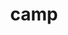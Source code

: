 ---
title: "camp"
layout: cache
categories: [package, develop-2024-03-03]
meta: {"versions": ["0.2.3", "2022.10.1"], "compilers": ["cce@=15.0.1", "gcc@=10.3.0", "gcc@=11.1.0", "gcc@=11.4.0", "gcc@=7.3.1", "gcc@=7.5.0", "gcc@=9.4.0", "oneapi@=2024.0.0"], "oss": ["amzn2", "rhel8", "sle_hpc15", "ubuntu18.04", "ubuntu20.04", "ubuntu22.04"], "platforms": ["linux"], "targets": ["aarch64", "neoverse_n1", "neoverse_v1", "neoverse_v2", "ppc64le", "x86_64_v3", "x86_64_v4", "zen4"], "stacks": ["aws-isc", "aws-isc-aarch64", "data-vis-sdk", "e4s", "e4s-cray-rhel", "e4s-cray-sles", "e4s-neoverse-v2", "e4s-neoverse_v1", "e4s-oneapi", "e4s-power", "e4s-rocm-external", "radiuss", "radiuss-aws", "radiuss-aws-aarch64", "root"], "num_specs": 46, "num_specs_by_stack": {"root": 46, "radiuss-aws-aarch64": 4, "aws-isc-aarch64": 2, "radiuss-aws": 4, "aws-isc": 1, "e4s-cray-rhel": 2, "e4s-cray-sles": 2, "radiuss": 2, "e4s-power": 5, "data-vis-sdk": 2, "e4s-neoverse_v1": 8, "e4s-neoverse-v2": 8, "e4s": 2, "e4s-rocm-external": 4, "e4s-oneapi": 2}}
spec_details: [{"hash": "k346rl5s7kk5wo3yfupeyun4mokv3vnh", "compiler": "gcc@=7.3.1", "versions": ["2022.10.1"], "os": "amzn2", "platform": "linux", "target": "aarch64", "variants": ["build_system=cmake", "build_type=Release", "~cuda", "generator=make", "~ipo", "+openmp", "patches=cb9e25b", "~rocm", "~tests"], "stacks": ["root", "radiuss-aws-aarch64", "aws-isc-aarch64"], "size": "-", "tarball": "https://binaries.spack.io/develop-2024-03-03/build_cache/linux-amzn2-aarch64/gcc-7.3.1/camp-2022.10.1/linux-amzn2-aarch64-gcc-7.3.1-camp-2022.10.1-k346rl5s7kk5wo3yfupeyun4mokv3vnh.spack"}, {"hash": "zxhzwrtz35tkzovnmffk2dozl6mzieyr", "compiler": "gcc@=7.3.1", "versions": ["2022.10.1"], "os": "amzn2", "platform": "linux", "target": "aarch64", "variants": ["build_system=cmake", "build_type=Release", "~cuda", "generator=make", "~ipo", "~openmp", "patches=cb9e25b", "~rocm", "~tests"], "stacks": ["radiuss-aws-aarch64", "root"], "size": "-", "tarball": "https://binaries.spack.io/develop-2024-03-03/build_cache/linux-amzn2-aarch64/gcc-7.3.1/camp-2022.10.1/linux-amzn2-aarch64-gcc-7.3.1-camp-2022.10.1-zxhzwrtz35tkzovnmffk2dozl6mzieyr.spack"}, {"hash": "xd2deg3mdqlsvcp6n3qyjnvyy6uorpz5", "compiler": "gcc@=7.3.1", "versions": ["2022.10.1"], "os": "amzn2", "platform": "linux", "target": "neoverse_n1", "variants": ["build_system=cmake", "build_type=Release", "~cuda", "generator=make", "~ipo", "~openmp", "patches=cb9e25b", "~rocm", "~tests"], "stacks": ["radiuss-aws-aarch64", "root"], "size": "-", "tarball": "https://binaries.spack.io/develop-2024-03-03/build_cache/linux-amzn2-neoverse_n1/gcc-7.3.1/camp-2022.10.1/linux-amzn2-neoverse_n1-gcc-7.3.1-camp-2022.10.1-xd2deg3mdqlsvcp6n3qyjnvyy6uorpz5.spack"}, {"hash": "6kfdf2x4t3kurhcbwc2ujztlve33v5sp", "compiler": "gcc@=7.3.1", "versions": ["2022.10.1"], "os": "amzn2", "platform": "linux", "target": "neoverse_n1", "variants": ["build_system=cmake", "build_type=Release", "~cuda", "generator=make", "~ipo", "+openmp", "patches=cb9e25b", "~rocm", "~tests"], "stacks": ["root", "radiuss-aws-aarch64", "aws-isc-aarch64"], "size": "-", "tarball": "https://binaries.spack.io/develop-2024-03-03/build_cache/linux-amzn2-neoverse_n1/gcc-7.3.1/camp-2022.10.1/linux-amzn2-neoverse_n1-gcc-7.3.1-camp-2022.10.1-6kfdf2x4t3kurhcbwc2ujztlve33v5sp.spack"}, {"hash": "sqql5k7r6fq337q7ifg5ybto4h2ja4ht", "compiler": "gcc@=7.3.1", "versions": ["2022.10.1"], "os": "amzn2", "platform": "linux", "target": "x86_64_v3", "variants": ["build_system=cmake", "build_type=Release", "~cuda", "generator=make", "~ipo", "~openmp", "patches=cb9e25b", "~rocm", "~tests"], "stacks": ["radiuss-aws", "root"], "size": "-", "tarball": "https://binaries.spack.io/develop-2024-03-03/build_cache/linux-amzn2-x86_64_v3/gcc-7.3.1/camp-2022.10.1/linux-amzn2-x86_64_v3-gcc-7.3.1-camp-2022.10.1-sqql5k7r6fq337q7ifg5ybto4h2ja4ht.spack"}, {"hash": "wno345iriejemvwlzearzdz2oup7kbcm", "compiler": "gcc@=7.3.1", "versions": ["2022.10.1"], "os": "amzn2", "platform": "linux", "target": "x86_64_v3", "variants": ["build_system=cmake", "build_type=Release", "+cuda", "cuda_arch=70", "generator=make", "~ipo", "~openmp", "patches=cb9e25b", "~rocm", "~tests"], "stacks": ["radiuss-aws", "root"], "size": "-", "tarball": "https://binaries.spack.io/develop-2024-03-03/build_cache/linux-amzn2-x86_64_v3/gcc-7.3.1/camp-2022.10.1/linux-amzn2-x86_64_v3-gcc-7.3.1-camp-2022.10.1-wno345iriejemvwlzearzdz2oup7kbcm.spack"}, {"hash": "ifves2tljqlnj4nqo5wrfceb5pvi77y7", "compiler": "gcc@=7.3.1", "versions": ["2022.10.1"], "os": "amzn2", "platform": "linux", "target": "x86_64_v3", "variants": ["build_system=cmake", "build_type=Release", "+cuda", "cuda_arch=70", "generator=make", "~ipo", "+openmp", "patches=cb9e25b", "~rocm", "~tests"], "stacks": ["radiuss-aws", "root"], "size": "-", "tarball": "https://binaries.spack.io/develop-2024-03-03/build_cache/linux-amzn2-x86_64_v3/gcc-7.3.1/camp-2022.10.1/linux-amzn2-x86_64_v3-gcc-7.3.1-camp-2022.10.1-ifves2tljqlnj4nqo5wrfceb5pvi77y7.spack"}, {"hash": "klk7dutyvj2h64hbtqjv2y752mt32jnv", "compiler": "gcc@=7.3.1", "versions": ["2022.10.1"], "os": "amzn2", "platform": "linux", "target": "x86_64_v3", "variants": ["build_system=cmake", "build_type=Release", "+cuda", "cuda_arch=70", "generator=make", "~ipo", "+openmp", "patches=cb9e25b", "~rocm", "~tests"], "stacks": ["aws-isc", "root"], "size": "-", "tarball": "https://binaries.spack.io/develop-2024-03-03/build_cache/linux-amzn2-x86_64_v3/gcc-7.3.1/camp-2022.10.1/linux-amzn2-x86_64_v3-gcc-7.3.1-camp-2022.10.1-klk7dutyvj2h64hbtqjv2y752mt32jnv.spack"}, {"hash": "4dnumiyifr3rqrtwr4lgwzfdefffoasn", "compiler": "gcc@=7.3.1", "versions": ["2022.10.1"], "os": "amzn2", "platform": "linux", "target": "x86_64_v3", "variants": ["build_system=cmake", "build_type=Release", "~cuda", "generator=make", "~ipo", "+openmp", "patches=cb9e25b", "~rocm", "~tests"], "stacks": ["radiuss-aws", "root"], "size": "-", "tarball": "https://binaries.spack.io/develop-2024-03-03/build_cache/linux-amzn2-x86_64_v3/gcc-7.3.1/camp-2022.10.1/linux-amzn2-x86_64_v3-gcc-7.3.1-camp-2022.10.1-4dnumiyifr3rqrtwr4lgwzfdefffoasn.spack"}, {"hash": "kmqcgmy3qawael2neghc7dgom323tcvq", "compiler": "cce@=15.0.1", "versions": ["2022.10.1"], "os": "rhel8", "platform": "linux", "target": "zen4", "variants": ["build_system=cmake", "build_type=Release", "~cuda", "generator=make", "~ipo", "~openmp", "patches=cb9e25b", "~rocm", "~tests"], "stacks": ["e4s-cray-rhel", "root"], "size": "-", "tarball": "https://binaries.spack.io/develop-2024-03-03/build_cache/linux-rhel8-zen4/cce-15.0.1/camp-2022.10.1/linux-rhel8-zen4-cce-15.0.1-camp-2022.10.1-kmqcgmy3qawael2neghc7dgom323tcvq.spack"}, {"hash": "ea6xzfeoplhv4zsldnv7kna2h4b6fwb5", "compiler": "cce@=15.0.1", "versions": ["2022.10.1"], "os": "rhel8", "platform": "linux", "target": "zen4", "variants": ["build_system=cmake", "build_type=Release", "~cuda", "generator=make", "~ipo", "+openmp", "patches=cb9e25b", "~rocm", "~tests"], "stacks": ["e4s-cray-rhel", "root"], "size": "-", "tarball": "https://binaries.spack.io/develop-2024-03-03/build_cache/linux-rhel8-zen4/cce-15.0.1/camp-2022.10.1/linux-rhel8-zen4-cce-15.0.1-camp-2022.10.1-ea6xzfeoplhv4zsldnv7kna2h4b6fwb5.spack"}, {"hash": "mynm2e23q7bhsgw4ir7k2jfnqjl7cxh6", "compiler": "gcc@=10.3.0", "versions": ["2022.10.1"], "os": "sle_hpc15", "platform": "linux", "target": "x86_64_v4", "variants": ["build_system=cmake", "build_type=Release", "~cuda", "generator=make", "~ipo", "+openmp", "patches=cb9e25b", "~rocm", "~tests"], "stacks": ["e4s-cray-sles", "root"], "size": "-", "tarball": "https://binaries.spack.io/develop-2024-03-03/build_cache/linux-sle_hpc15-x86_64_v4/gcc-10.3.0/camp-2022.10.1/linux-sle_hpc15-x86_64_v4-gcc-10.3.0-camp-2022.10.1-mynm2e23q7bhsgw4ir7k2jfnqjl7cxh6.spack"}, {"hash": "o7snb5lq3jfitdgzlutvufe4jr24uq2i", "compiler": "gcc@=10.3.0", "versions": ["2022.10.1"], "os": "sle_hpc15", "platform": "linux", "target": "x86_64_v4", "variants": ["build_system=cmake", "build_type=Release", "~cuda", "generator=make", "~ipo", "~openmp", "patches=cb9e25b", "~rocm", "~tests"], "stacks": ["e4s-cray-sles", "root"], "size": "-", "tarball": "https://binaries.spack.io/develop-2024-03-03/build_cache/linux-sle_hpc15-x86_64_v4/gcc-10.3.0/camp-2022.10.1/linux-sle_hpc15-x86_64_v4-gcc-10.3.0-camp-2022.10.1-o7snb5lq3jfitdgzlutvufe4jr24uq2i.spack"}, {"hash": "nwjfpvt7p5sdtqs72g2ikeeckeoofue7", "compiler": "gcc@=7.5.0", "versions": ["2022.10.1"], "os": "ubuntu18.04", "platform": "linux", "target": "x86_64_v3", "variants": ["build_system=cmake", "build_type=Release", "~cuda", "generator=make", "~ipo", "~openmp", "patches=cb9e25b", "~rocm", "~tests"], "stacks": ["radiuss", "root"], "size": "-", "tarball": "https://binaries.spack.io/develop-2024-03-03/build_cache/linux-ubuntu18.04-x86_64_v3/gcc-7.5.0/camp-2022.10.1/linux-ubuntu18.04-x86_64_v3-gcc-7.5.0-camp-2022.10.1-nwjfpvt7p5sdtqs72g2ikeeckeoofue7.spack"}, {"hash": "e7ctbatzjohmxigicd5vy4sr4lkkq54u", "compiler": "gcc@=7.5.0", "versions": ["2022.10.1"], "os": "ubuntu18.04", "platform": "linux", "target": "x86_64_v3", "variants": ["build_system=cmake", "build_type=Release", "~cuda", "generator=make", "~ipo", "+openmp", "patches=cb9e25b", "~rocm", "~tests"], "stacks": ["radiuss", "root"], "size": "-", "tarball": "https://binaries.spack.io/develop-2024-03-03/build_cache/linux-ubuntu18.04-x86_64_v3/gcc-7.5.0/camp-2022.10.1/linux-ubuntu18.04-x86_64_v3-gcc-7.5.0-camp-2022.10.1-e7ctbatzjohmxigicd5vy4sr4lkkq54u.spack"}, {"hash": "yit76mc2wothfefzqgvdukyuxvwjnvp7", "compiler": "gcc@=9.4.0", "versions": ["2022.10.1"], "os": "ubuntu20.04", "platform": "linux", "target": "ppc64le", "variants": ["build_system=cmake", "build_type=Release", "~cuda", "generator=make", "~ipo", "+openmp", "patches=cb9e25b", "~rocm", "~tests"], "stacks": ["e4s-power", "root"], "size": "-", "tarball": "https://binaries.spack.io/develop-2024-03-03/build_cache/linux-ubuntu20.04-ppc64le/gcc-9.4.0/camp-2022.10.1/linux-ubuntu20.04-ppc64le-gcc-9.4.0-camp-2022.10.1-yit76mc2wothfefzqgvdukyuxvwjnvp7.spack"}, {"hash": "kcjew4msqo647r6ho4mlqr4xvg4i2rcp", "compiler": "gcc@=9.4.0", "versions": ["0.2.3"], "os": "ubuntu20.04", "platform": "linux", "target": "ppc64le", "variants": ["build_system=cmake", "build_type=Release", "+cuda", "cuda_arch=70", "generator=make", "~ipo", "+openmp", "patches=cb9e25b", "~rocm", "~tests"], "stacks": ["e4s-power", "root"], "size": "-", "tarball": "https://binaries.spack.io/develop-2024-03-03/build_cache/linux-ubuntu20.04-ppc64le/gcc-9.4.0/camp-0.2.3/linux-ubuntu20.04-ppc64le-gcc-9.4.0-camp-0.2.3-kcjew4msqo647r6ho4mlqr4xvg4i2rcp.spack"}, {"hash": "geh2kbdx3v2rpmp6lkfmarcqlf2pbkcs", "compiler": "gcc@=9.4.0", "versions": ["2022.10.1"], "os": "ubuntu20.04", "platform": "linux", "target": "ppc64le", "variants": ["build_system=cmake", "build_type=Release", "~cuda", "generator=make", "~ipo", "~openmp", "patches=cb9e25b", "~rocm", "~tests"], "stacks": ["e4s-power", "root"], "size": "-", "tarball": "https://binaries.spack.io/develop-2024-03-03/build_cache/linux-ubuntu20.04-ppc64le/gcc-9.4.0/camp-2022.10.1/linux-ubuntu20.04-ppc64le-gcc-9.4.0-camp-2022.10.1-geh2kbdx3v2rpmp6lkfmarcqlf2pbkcs.spack"}, {"hash": "mijld2rswwrj2t7tmo4snx2zdhjtxti6", "compiler": "gcc@=9.4.0", "versions": ["2022.10.1"], "os": "ubuntu20.04", "platform": "linux", "target": "ppc64le", "variants": ["build_system=cmake", "build_type=Release", "+cuda", "cuda_arch=70", "generator=make", "~ipo", "+openmp", "patches=cb9e25b", "~rocm", "~tests"], "stacks": ["e4s-power", "root"], "size": "-", "tarball": "https://binaries.spack.io/develop-2024-03-03/build_cache/linux-ubuntu20.04-ppc64le/gcc-9.4.0/camp-2022.10.1/linux-ubuntu20.04-ppc64le-gcc-9.4.0-camp-2022.10.1-mijld2rswwrj2t7tmo4snx2zdhjtxti6.spack"}, {"hash": "tumagcyxco4o3weftpu3m7udxxb73yoj", "compiler": "gcc@=9.4.0", "versions": ["2022.10.1"], "os": "ubuntu20.04", "platform": "linux", "target": "ppc64le", "variants": ["build_system=cmake", "build_type=Release", "+cuda", "cuda_arch=70", "generator=make", "~ipo", "~openmp", "patches=cb9e25b", "~rocm", "~tests"], "stacks": ["e4s-power", "root"], "size": "-", "tarball": "https://binaries.spack.io/develop-2024-03-03/build_cache/linux-ubuntu20.04-ppc64le/gcc-9.4.0/camp-2022.10.1/linux-ubuntu20.04-ppc64le-gcc-9.4.0-camp-2022.10.1-tumagcyxco4o3weftpu3m7udxxb73yoj.spack"}, {"hash": "vtlpe5j3fv757cseh5bcepqy2q25n3xv", "compiler": "gcc@=11.1.0", "versions": ["2022.10.1"], "os": "ubuntu20.04", "platform": "linux", "target": "x86_64_v3", "variants": ["build_system=cmake", "build_type=Release", "~cuda", "generator=make", "~ipo", "+openmp", "patches=cb9e25b", "~rocm", "~tests"], "stacks": ["data-vis-sdk", "root"], "size": "-", "tarball": "https://binaries.spack.io/develop-2024-03-03/build_cache/linux-ubuntu20.04-x86_64_v3/gcc-11.1.0/camp-2022.10.1/linux-ubuntu20.04-x86_64_v3-gcc-11.1.0-camp-2022.10.1-vtlpe5j3fv757cseh5bcepqy2q25n3xv.spack"}, {"hash": "vyl75ckbvo2nnawc4ejcumzdtxu3iz67", "compiler": "gcc@=11.1.0", "versions": ["2022.10.1"], "os": "ubuntu20.04", "platform": "linux", "target": "x86_64_v3", "variants": ["build_system=cmake", "build_type=Release", "~cuda", "generator=make", "~ipo", "+openmp", "patches=cb9e25b", "~rocm", "~tests"], "stacks": ["data-vis-sdk", "root"], "size": "-", "tarball": "https://binaries.spack.io/develop-2024-03-03/build_cache/linux-ubuntu20.04-x86_64_v3/gcc-11.1.0/camp-2022.10.1/linux-ubuntu20.04-x86_64_v3-gcc-11.1.0-camp-2022.10.1-vyl75ckbvo2nnawc4ejcumzdtxu3iz67.spack"}, {"hash": "3lyosnbp5hjg22yvwey2o5gml5jjny2m", "compiler": "gcc@=11.4.0", "versions": ["2022.10.1"], "os": "ubuntu22.04", "platform": "linux", "target": "neoverse_v1", "variants": ["build_system=cmake", "build_type=Release", "~cuda", "generator=make", "~ipo", "+openmp", "patches=cb9e25b", "~rocm", "~tests"], "stacks": ["e4s-neoverse_v1", "root"], "size": "-", "tarball": "https://binaries.spack.io/develop-2024-03-03/build_cache/linux-ubuntu22.04-neoverse_v1/gcc-11.4.0/camp-2022.10.1/linux-ubuntu22.04-neoverse_v1-gcc-11.4.0-camp-2022.10.1-3lyosnbp5hjg22yvwey2o5gml5jjny2m.spack"}, {"hash": "4u7ski6df2rllebz56zj4kz2sfitwx5h", "compiler": "gcc@=11.4.0", "versions": ["2022.10.1"], "os": "ubuntu22.04", "platform": "linux", "target": "neoverse_v1", "variants": ["build_system=cmake", "build_type=Release", "+cuda", "cuda_arch=75", "generator=make", "~ipo", "~openmp", "patches=cb9e25b", "~rocm", "~tests"], "stacks": ["e4s-neoverse_v1", "root"], "size": "-", "tarball": "https://binaries.spack.io/develop-2024-03-03/build_cache/linux-ubuntu22.04-neoverse_v1/gcc-11.4.0/camp-2022.10.1/linux-ubuntu22.04-neoverse_v1-gcc-11.4.0-camp-2022.10.1-4u7ski6df2rllebz56zj4kz2sfitwx5h.spack"}, {"hash": "jf4id7dixtnpodib7bwtt3ajqhcmjwci", "compiler": "gcc@=11.4.0", "versions": ["2022.10.1"], "os": "ubuntu22.04", "platform": "linux", "target": "neoverse_v1", "variants": ["build_system=cmake", "build_type=Release", "+cuda", "cuda_arch=90", "generator=make", "~ipo", "~openmp", "patches=cb9e25b", "~rocm", "~tests"], "stacks": ["e4s-neoverse_v1", "root"], "size": "-", "tarball": "https://binaries.spack.io/develop-2024-03-03/build_cache/linux-ubuntu22.04-neoverse_v1/gcc-11.4.0/camp-2022.10.1/linux-ubuntu22.04-neoverse_v1-gcc-11.4.0-camp-2022.10.1-jf4id7dixtnpodib7bwtt3ajqhcmjwci.spack"}, {"hash": "uvzc6rmwg2wekooqgv7v3ajsttynn7vy", "compiler": "gcc@=11.4.0", "versions": ["2022.10.1"], "os": "ubuntu22.04", "platform": "linux", "target": "neoverse_v1", "variants": ["build_system=cmake", "build_type=Release", "+cuda", "cuda_arch=80", "generator=make", "~ipo", "+openmp", "patches=cb9e25b", "~rocm", "~tests"], "stacks": ["e4s-neoverse_v1", "root"], "size": "-", "tarball": "https://binaries.spack.io/develop-2024-03-03/build_cache/linux-ubuntu22.04-neoverse_v1/gcc-11.4.0/camp-2022.10.1/linux-ubuntu22.04-neoverse_v1-gcc-11.4.0-camp-2022.10.1-uvzc6rmwg2wekooqgv7v3ajsttynn7vy.spack"}, {"hash": "jjggcm6esoylb5zncyfrqcid3ico6jvm", "compiler": "gcc@=11.4.0", "versions": ["2022.10.1"], "os": "ubuntu22.04", "platform": "linux", "target": "neoverse_v1", "variants": ["build_system=cmake", "build_type=Release", "~cuda", "generator=make", "~ipo", "~openmp", "patches=cb9e25b", "~rocm", "~tests"], "stacks": ["e4s-neoverse_v1", "root"], "size": "-", "tarball": "https://binaries.spack.io/develop-2024-03-03/build_cache/linux-ubuntu22.04-neoverse_v1/gcc-11.4.0/camp-2022.10.1/linux-ubuntu22.04-neoverse_v1-gcc-11.4.0-camp-2022.10.1-jjggcm6esoylb5zncyfrqcid3ico6jvm.spack"}, {"hash": "ydyxsb6jrafmfq7zlof4rlzhdb45i6l6", "compiler": "gcc@=11.4.0", "versions": ["2022.10.1"], "os": "ubuntu22.04", "platform": "linux", "target": "neoverse_v1", "variants": ["build_system=cmake", "build_type=Release", "+cuda", "cuda_arch=80", "generator=make", "~ipo", "~openmp", "patches=cb9e25b", "~rocm", "~tests"], "stacks": ["e4s-neoverse_v1", "root"], "size": "-", "tarball": "https://binaries.spack.io/develop-2024-03-03/build_cache/linux-ubuntu22.04-neoverse_v1/gcc-11.4.0/camp-2022.10.1/linux-ubuntu22.04-neoverse_v1-gcc-11.4.0-camp-2022.10.1-ydyxsb6jrafmfq7zlof4rlzhdb45i6l6.spack"}, {"hash": "ida5p7ilprapbsiha3qoyy2vir23l5ox", "compiler": "gcc@=11.4.0", "versions": ["2022.10.1"], "os": "ubuntu22.04", "platform": "linux", "target": "neoverse_v1", "variants": ["build_system=cmake", "build_type=Release", "+cuda", "cuda_arch=90", "generator=make", "~ipo", "+openmp", "patches=cb9e25b", "~rocm", "~tests"], "stacks": ["e4s-neoverse_v1", "root"], "size": "-", "tarball": "https://binaries.spack.io/develop-2024-03-03/build_cache/linux-ubuntu22.04-neoverse_v1/gcc-11.4.0/camp-2022.10.1/linux-ubuntu22.04-neoverse_v1-gcc-11.4.0-camp-2022.10.1-ida5p7ilprapbsiha3qoyy2vir23l5ox.spack"}, {"hash": "u4voowzwifj6qigxqqxybycxookm3tyw", "compiler": "gcc@=11.4.0", "versions": ["2022.10.1"], "os": "ubuntu22.04", "platform": "linux", "target": "neoverse_v1", "variants": ["build_system=cmake", "build_type=Release", "+cuda", "cuda_arch=75", "generator=make", "~ipo", "+openmp", "patches=cb9e25b", "~rocm", "~tests"], "stacks": ["e4s-neoverse_v1", "root"], "size": "-", "tarball": "https://binaries.spack.io/develop-2024-03-03/build_cache/linux-ubuntu22.04-neoverse_v1/gcc-11.4.0/camp-2022.10.1/linux-ubuntu22.04-neoverse_v1-gcc-11.4.0-camp-2022.10.1-u4voowzwifj6qigxqqxybycxookm3tyw.spack"}, {"hash": "nvapyxd5eczdawy56jtxklzi7fgc3gnz", "compiler": "gcc@=11.4.0", "versions": ["2022.10.1"], "os": "ubuntu22.04", "platform": "linux", "target": "neoverse_v2", "variants": ["build_system=cmake", "build_type=Release", "+cuda", "cuda_arch=75", "generator=make", "~ipo", "+openmp", "patches=cb9e25b", "~rocm", "~tests"], "stacks": ["e4s-neoverse-v2", "root"], "size": "-", "tarball": "https://binaries.spack.io/develop-2024-03-03/build_cache/linux-ubuntu22.04-neoverse_v2/gcc-11.4.0/camp-2022.10.1/linux-ubuntu22.04-neoverse_v2-gcc-11.4.0-camp-2022.10.1-nvapyxd5eczdawy56jtxklzi7fgc3gnz.spack"}, {"hash": "o44j4q3b2mls6tcdwdyvnrhgzt6oa2zu", "compiler": "gcc@=11.4.0", "versions": ["2022.10.1"], "os": "ubuntu22.04", "platform": "linux", "target": "neoverse_v2", "variants": ["build_system=cmake", "build_type=Release", "~cuda", "generator=make", "~ipo", "+openmp", "patches=cb9e25b", "~rocm", "~tests"], "stacks": ["e4s-neoverse-v2", "root"], "size": "-", "tarball": "https://binaries.spack.io/develop-2024-03-03/build_cache/linux-ubuntu22.04-neoverse_v2/gcc-11.4.0/camp-2022.10.1/linux-ubuntu22.04-neoverse_v2-gcc-11.4.0-camp-2022.10.1-o44j4q3b2mls6tcdwdyvnrhgzt6oa2zu.spack"}, {"hash": "ljtowinuvl66wuajohugqp3zx5fyxdsf", "compiler": "gcc@=11.4.0", "versions": ["2022.10.1"], "os": "ubuntu22.04", "platform": "linux", "target": "neoverse_v2", "variants": ["build_system=cmake", "build_type=Release", "+cuda", "cuda_arch=80", "generator=make", "~ipo", "~openmp", "patches=cb9e25b", "~rocm", "~tests"], "stacks": ["e4s-neoverse-v2", "root"], "size": "-", "tarball": "https://binaries.spack.io/develop-2024-03-03/build_cache/linux-ubuntu22.04-neoverse_v2/gcc-11.4.0/camp-2022.10.1/linux-ubuntu22.04-neoverse_v2-gcc-11.4.0-camp-2022.10.1-ljtowinuvl66wuajohugqp3zx5fyxdsf.spack"}, {"hash": "3bmbkag32ctvqljr5zs2hvji65d6xv4s", "compiler": "gcc@=11.4.0", "versions": ["2022.10.1"], "os": "ubuntu22.04", "platform": "linux", "target": "neoverse_v2", "variants": ["build_system=cmake", "build_type=Release", "+cuda", "cuda_arch=80", "generator=make", "~ipo", "+openmp", "patches=cb9e25b", "~rocm", "~tests"], "stacks": ["e4s-neoverse-v2", "root"], "size": "-", "tarball": "https://binaries.spack.io/develop-2024-03-03/build_cache/linux-ubuntu22.04-neoverse_v2/gcc-11.4.0/camp-2022.10.1/linux-ubuntu22.04-neoverse_v2-gcc-11.4.0-camp-2022.10.1-3bmbkag32ctvqljr5zs2hvji65d6xv4s.spack"}, {"hash": "lebdztbvypmir2c5ufnsode264bz2xx3", "compiler": "gcc@=11.4.0", "versions": ["2022.10.1"], "os": "ubuntu22.04", "platform": "linux", "target": "neoverse_v2", "variants": ["build_system=cmake", "build_type=Release", "+cuda", "cuda_arch=90", "generator=make", "~ipo", "+openmp", "patches=cb9e25b", "~rocm", "~tests"], "stacks": ["e4s-neoverse-v2", "root"], "size": "-", "tarball": "https://binaries.spack.io/develop-2024-03-03/build_cache/linux-ubuntu22.04-neoverse_v2/gcc-11.4.0/camp-2022.10.1/linux-ubuntu22.04-neoverse_v2-gcc-11.4.0-camp-2022.10.1-lebdztbvypmir2c5ufnsode264bz2xx3.spack"}, {"hash": "ul7wvugxpyk7buc2miizxi7pvazdrcgt", "compiler": "gcc@=11.4.0", "versions": ["2022.10.1"], "os": "ubuntu22.04", "platform": "linux", "target": "neoverse_v2", "variants": ["build_system=cmake", "build_type=Release", "+cuda", "cuda_arch=75", "generator=make", "~ipo", "~openmp", "patches=cb9e25b", "~rocm", "~tests"], "stacks": ["e4s-neoverse-v2", "root"], "size": "-", "tarball": "https://binaries.spack.io/develop-2024-03-03/build_cache/linux-ubuntu22.04-neoverse_v2/gcc-11.4.0/camp-2022.10.1/linux-ubuntu22.04-neoverse_v2-gcc-11.4.0-camp-2022.10.1-ul7wvugxpyk7buc2miizxi7pvazdrcgt.spack"}, {"hash": "dvdlrda4ktinq4owpcuff3dg6daay6ve", "compiler": "gcc@=11.4.0", "versions": ["2022.10.1"], "os": "ubuntu22.04", "platform": "linux", "target": "neoverse_v2", "variants": ["build_system=cmake", "build_type=Release", "+cuda", "cuda_arch=90", "generator=make", "~ipo", "~openmp", "patches=cb9e25b", "~rocm", "~tests"], "stacks": ["e4s-neoverse-v2", "root"], "size": "-", "tarball": "https://binaries.spack.io/develop-2024-03-03/build_cache/linux-ubuntu22.04-neoverse_v2/gcc-11.4.0/camp-2022.10.1/linux-ubuntu22.04-neoverse_v2-gcc-11.4.0-camp-2022.10.1-dvdlrda4ktinq4owpcuff3dg6daay6ve.spack"}, {"hash": "sklijd2e6vyh4r3ci5ocrytstd4shxod", "compiler": "gcc@=11.4.0", "versions": ["2022.10.1"], "os": "ubuntu22.04", "platform": "linux", "target": "neoverse_v2", "variants": ["build_system=cmake", "build_type=Release", "~cuda", "generator=make", "~ipo", "~openmp", "patches=cb9e25b", "~rocm", "~tests"], "stacks": ["e4s-neoverse-v2", "root"], "size": "-", "tarball": "https://binaries.spack.io/develop-2024-03-03/build_cache/linux-ubuntu22.04-neoverse_v2/gcc-11.4.0/camp-2022.10.1/linux-ubuntu22.04-neoverse_v2-gcc-11.4.0-camp-2022.10.1-sklijd2e6vyh4r3ci5ocrytstd4shxod.spack"}, {"hash": "cp6mrfbieunjgja7vlol4v6ojz3yre7x", "compiler": "gcc@=11.4.0", "versions": ["2022.10.1"], "os": "ubuntu22.04", "platform": "linux", "target": "x86_64_v3", "variants": ["build_system=cmake", "build_type=Release", "~cuda", "generator=make", "~ipo", "+openmp", "patches=cb9e25b", "~rocm", "~tests"], "stacks": ["e4s", "root"], "size": "-", "tarball": "https://binaries.spack.io/develop-2024-03-03/build_cache/linux-ubuntu22.04-x86_64_v3/gcc-11.4.0/camp-2022.10.1/linux-ubuntu22.04-x86_64_v3-gcc-11.4.0-camp-2022.10.1-cp6mrfbieunjgja7vlol4v6ojz3yre7x.spack"}, {"hash": "f37sb3zp6jee4xavxymeg4ajmb7oep74", "compiler": "gcc@=11.4.0", "versions": ["2022.10.1"], "os": "ubuntu22.04", "platform": "linux", "target": "x86_64_v3", "variants": ["build_system=cmake", "build_type=Release", "~cuda", "generator=make", "~ipo", "~openmp", "patches=cb9e25b", "~rocm", "~tests"], "stacks": ["e4s", "root"], "size": "-", "tarball": "https://binaries.spack.io/develop-2024-03-03/build_cache/linux-ubuntu22.04-x86_64_v3/gcc-11.4.0/camp-2022.10.1/linux-ubuntu22.04-x86_64_v3-gcc-11.4.0-camp-2022.10.1-f37sb3zp6jee4xavxymeg4ajmb7oep74.spack"}, {"hash": "bvouc4rpv7nof62p2wzrxnahnbdyk7p7", "compiler": "gcc@=11.4.0", "versions": ["0.2.3"], "os": "ubuntu22.04", "platform": "linux", "target": "x86_64_v3", "variants": ["amdgpu_target=gfx908", "build_system=cmake", "build_type=Release", "~cuda", "generator=make", "~ipo", "~openmp", "patches=cb9e25b", "+rocm", "~tests"], "stacks": ["e4s-rocm-external", "root"], "size": "-", "tarball": "https://binaries.spack.io/develop-2024-03-03/build_cache/linux-ubuntu22.04-x86_64_v3/gcc-11.4.0/camp-0.2.3/linux-ubuntu22.04-x86_64_v3-gcc-11.4.0-camp-0.2.3-bvouc4rpv7nof62p2wzrxnahnbdyk7p7.spack"}, {"hash": "hyya7o6nodagn77rf7uxipgxbzyns66j", "compiler": "gcc@=11.4.0", "versions": ["2022.10.1"], "os": "ubuntu22.04", "platform": "linux", "target": "x86_64_v3", "variants": ["amdgpu_target=gfx908", "build_system=cmake", "build_type=Release", "~cuda", "generator=make", "~ipo", "~openmp", "patches=cb9e25b", "+rocm", "~tests"], "stacks": ["e4s-rocm-external", "root"], "size": "-", "tarball": "https://binaries.spack.io/develop-2024-03-03/build_cache/linux-ubuntu22.04-x86_64_v3/gcc-11.4.0/camp-2022.10.1/linux-ubuntu22.04-x86_64_v3-gcc-11.4.0-camp-2022.10.1-hyya7o6nodagn77rf7uxipgxbzyns66j.spack"}, {"hash": "caj46cheqqv5yqmdoik4gwznvqbsu72w", "compiler": "gcc@=11.4.0", "versions": ["0.2.3"], "os": "ubuntu22.04", "platform": "linux", "target": "x86_64_v3", "variants": ["amdgpu_target=gfx90a", "build_system=cmake", "build_type=Release", "~cuda", "generator=make", "~ipo", "~openmp", "patches=cb9e25b", "+rocm", "~tests"], "stacks": ["e4s-rocm-external", "root"], "size": "-", "tarball": "https://binaries.spack.io/develop-2024-03-03/build_cache/linux-ubuntu22.04-x86_64_v3/gcc-11.4.0/camp-0.2.3/linux-ubuntu22.04-x86_64_v3-gcc-11.4.0-camp-0.2.3-caj46cheqqv5yqmdoik4gwznvqbsu72w.spack"}, {"hash": "yvcxlsyneoci57b24of6mskoztdueqhz", "compiler": "gcc@=11.4.0", "versions": ["2022.10.1"], "os": "ubuntu22.04", "platform": "linux", "target": "x86_64_v3", "variants": ["amdgpu_target=gfx90a", "build_system=cmake", "build_type=Release", "~cuda", "generator=make", "~ipo", "~openmp", "patches=cb9e25b", "+rocm", "~tests"], "stacks": ["e4s-rocm-external", "root"], "size": "-", "tarball": "https://binaries.spack.io/develop-2024-03-03/build_cache/linux-ubuntu22.04-x86_64_v3/gcc-11.4.0/camp-2022.10.1/linux-ubuntu22.04-x86_64_v3-gcc-11.4.0-camp-2022.10.1-yvcxlsyneoci57b24of6mskoztdueqhz.spack"}, {"hash": "l6vnlyxp4iybkshbgiaa27gkr7u5vuim", "compiler": "oneapi@=2024.0.0", "versions": ["2022.10.1"], "os": "ubuntu22.04", "platform": "linux", "target": "x86_64_v3", "variants": ["build_system=cmake", "build_type=Release", "~cuda", "generator=make", "~ipo", "+openmp", "patches=cb9e25b", "~rocm", "~tests"], "stacks": ["e4s-oneapi", "root"], "size": "-", "tarball": "https://binaries.spack.io/develop-2024-03-03/build_cache/linux-ubuntu22.04-x86_64_v3/oneapi-2024.0.0/camp-2022.10.1/linux-ubuntu22.04-x86_64_v3-oneapi-2024.0.0-camp-2022.10.1-l6vnlyxp4iybkshbgiaa27gkr7u5vuim.spack"}, {"hash": "dkzy5psdkgilzcfulupcliuaph2lfxow", "compiler": "oneapi@=2024.0.0", "versions": ["2022.10.1"], "os": "ubuntu22.04", "platform": "linux", "target": "x86_64_v3", "variants": ["build_system=cmake", "build_type=Release", "~cuda", "generator=make", "~ipo", "~openmp", "patches=cb9e25b", "~rocm", "~tests"], "stacks": ["e4s-oneapi", "root"], "size": "-", "tarball": "https://binaries.spack.io/develop-2024-03-03/build_cache/linux-ubuntu22.04-x86_64_v3/oneapi-2024.0.0/camp-2022.10.1/linux-ubuntu22.04-x86_64_v3-oneapi-2024.0.0-camp-2022.10.1-dkzy5psdkgilzcfulupcliuaph2lfxow.spack"}]
---